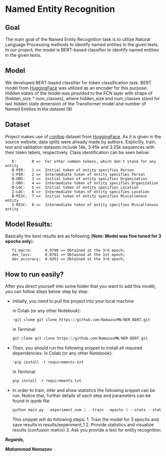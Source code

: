 # Named Entity Recognition
## Goal
The main goal of the Named Entity Recognition task is to utilize Natural Language Processing methods to identify named entities in the given texts. In our project, the model is BERT-based classifier to identify named entities in the given texts.
## Model 
We developed BERT-based classifier for token classification task. BERT model from [HuggingFace](www.huggingface.com) was utilized as an encoder for this purpose. Hidden states of the model was provided to the FCN layer with shape of (hidden_size * num_classes), where hidden_size and num_classes stand for last hidden state dimension of the Transformer model and number of Named Entities in the dataset (9)
## Dataset
Project makes use of [conllpp](https://huggingface.co/datasets/conllpp) dataset from [HuggingFace](www.huggingface.com). As it is given in the source website, data splits were already made by authors. Explicitly, train, test and validation datasets include 14k, 3.45k and 3.25k sequences with their token labels, respectively. Class identification can be seen below:

       O:       0 =>  For other common tokens, which don't stand for any entity
       B-PER:   1 =>  Initial token of entity specifies Person
       I-PER:   2 =>  Intermediate token of entity specifies Person
       B-ORG:   3 =>  Initial token of entity specifies Organization
       I-ORG:   4 =>  Intermediate token of entity specifies Organization
       B-LOC:   5 =>  Initial token of entity specifies Location
       I-LOC:   6 =>  Intermediate token of entity specifies Location
       B-MISC:  7 =>  Initial token of entity specifies Miscallenous entity
       I-MISC:  8 =>  Intermediate token of entity specifies Miscallenous entity

## Model Results:
Basically the best results are as following (**Note: Model was fine tuned for 3 epochs only**):

       f1_macro:      0.9790 => Obtained at the 3rd epoch;
       dev_loss:      0.0781 => Obtained at the 1st epoch;
       dev_accuracy:  0.9261 => Obtained at the 3rd epoch;
       

## How to run easily?
After you direct yourself into some folder that you want to add this model, you can follow steps below step by step:

* Initially, you need to pull the project into your local machine

  in Colab (or any other Notebook):
  ```python  
  !git clone git clone https://github.com/NamazovMN/NER-BERT.git
  ```

  in Terminal:
  ```python  
  git clone git clone https://github.com/NamazovMN/NER-BERT.git
  ```
* Then, you should run the following snippet to install all required dependencies: 
  in Colab (or any other Notebook):
  ```python  
  !pip install -r requirements.txt
  ```
  in Terminal:
  ```python  
  pip install -r requirements.txt
  ```
* In order to train, infer and show statistics the following snippet can be run. Notice that, further details of each step and parameters can be found in ipynb file:

  ```python
  python main.py --experiment_num 1 --train --epochs 3 --stats --statistics_data_choice validation --infer --load_best --load_choice f1_macro
  ```
  This snippet will do following steps:
         1. Train the model for 3 epochs and save results in results/experiment_1
         2. Provide statistics and visualize results (confusion matrix)
         3. Ask you provide a text for entity recognition

 
 ***Regards,***

***Mahammad Namazov***
